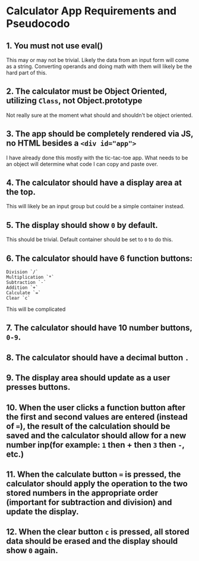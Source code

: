 # Calculator App Requirements and Pseudocodo
## 1. You must not use eval()
This may or may not be trivial. Likely the data from an input form will come as a string. Converting operands and doing math with them will
likely be the hard part of this.

## 2. The calculator must be Object Oriented, utilizing `Class`, not Object.prototype
Not really sure at the moment what should and shouldn't be object oriented.

## 3. The app should be completely rendered via JS, no HTML besides a `<div id="app">`
I have already done this mostly with the tic-tac-toe app. What needs to be an object will determine what code I can copy and paste over.

## 4. The calculator should have a display area at the top.
This will likely be an input group but could be a simple container instead.

## 5. The display should show `0` by default.
This should be trivial. Default container should be set to `0` to do this.

## 6. The calculator should have 6 function buttons:
    Division `/`
    Multiplication `*`
    Subtraction `-`
    Addition `+`
    Calculate `=`
    Clear `c`
    
This will be complicated 

## 7. The calculator should have 10 number buttons, `0-9`.
## 8. The calculator should have a decimal button `.`
## 9.  The display area should update as a user presses buttons.
## 10.  When the user clicks a function button after the first and second values are entered (instead of `=`), the result of the calculation should be saved and the calculator should allow for a new number inp(for example: `1` then + then `3` then `-`, etc.)
## 11.  When the calculate button `=` is pressed, the calculator should apply the operation to the two stored numbers in the appropriate order (important for subtraction and division) and update the display.
## 12.  When the clear button `c` is pressed, all stored data should be erased and the display should show `0` again.